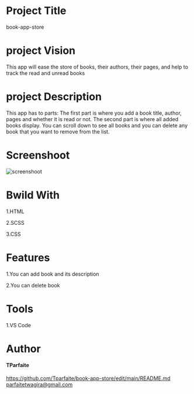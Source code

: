 # Project Title
book-app-store
# project Vision
This app will ease the store of books, their authors, their pages, and help to track the read and unread books
# project Description
This app has to parts: The first part is where you add a book title, author, pages and whether it is read or not. The second part is where all added books display. You can scroll down to see all books and you can delete any book that you want to remove from the list.
# Screenshoot
![screenshoot](https://user-images.githubusercontent.com/105437186/173237479-a7e6287d-3154-45e8-a086-ae79b78d716e.PNG)
# Bwild With 
1.HTML

2.SCSS

3.CSS

# Features
1.You can add book and its description

2.You can delete book
# Tools
1.VS Code
# Author
#### TParfaite
<https://github.com/Tparfaite/book-app-store/edit/main/README.md>
<parfaitetwagira@gmail.com>









